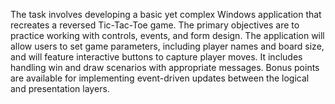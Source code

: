 The task involves developing a basic yet complex Windows application that recreates a reversed Tic-Tac-Toe game. The primary objectives are to practice working with controls, events, and form design. The application will allow users to set game parameters, including player names and board size, and will feature interactive buttons to capture player moves. It includes handling win and draw scenarios with appropriate messages. Bonus points are available for implementing event-driven updates between the logical and presentation layers.
